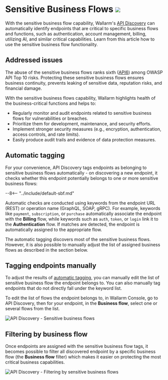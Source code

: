 # Sensitive Business Flows <a href="../../about-wallarm/subscription-plans/#waap-and-advanced-api-security"><img src="../../images/api-security-tag.svg" style="border: none;"></a>

With the sensitive business flow capability, Wallarm's [API Discovery](overview.md) can automatically identify endpoints that are critical to specific business flows and functions, such as authentication, account management, billing, utilizing AI, and similar critical capabilities. Learn from this article how to use the sensitive business flow functionality.

## Addressed issues

The abuse of the sensitive business flows ranks sixth ([API6](https://owasp.org/API-Security/editions/2023/en/0xa6-unrestricted-access-to-sensitive-business-flows/)) among OWASP API Top 10 risks. Protecting these sensitive business flows ensures business continuity, prevents leaking of sensitive data, reputation risks, and financial damage.

WIth the sensitive business flows capability, Wallarm highlights health of the business-critical functions and helps to:

* Regularly monitor and audit endpoints related to sensitive business flows for vulnerabilities or breaches.
* Prioritize them for development, maintenance, and security efforts.
* Implement stronger security measures (e.g., encryption, authentication, access controls, and rate limits).
* Easily produce audit trails and evidence of data protection measures.

## Automatic tagging

For your convenience, API Discovery tags endpoints as belonging to sensitive business flows automatically - on discovering a new endpoint, it checks whether this endpoint potentially belongs to one or more sensitive business flows:

--8<-- "../include/default-sbf.md"

Automatic checks are conducted using keywords from the endpoint URL (REST) or operation name (GraphQL, SOAP, gRPC). For example, keywords like `payment`, `subscription`, or `purchase` automatically associate the endpoint with the **Billing** flow, while keywords such as `auth`, `token`, or `login` link it to the **Authentication** flow. If matches are detected, the endpoint is automatically assigned to the appropriate flow.

The automatic tagging discovers most of the sensitive business flows. However, it is also possible to manually adjust the list of assigned business flows as described in the section below.

## Tagging endpoints manually

To adjust the results of [automatic tagging](#automatic-tagging), you can manually edit the list of sensitive business flow the endpoint belongs to. You can also manually tag endpoints that do not directly fall under the keyword list.

To edit the list of flows the endpoint belongs to, in Wallarm Console, go to API Discovery, then for your endpoint, in the **Business flow**, select one or several flows from the list.

![API Discovery - Sensitive business flows](../images/about-wallarm-waf/api-discovery-2.0/api-discovery-sbf.png)

<!--## Business flows in Sessions

Wallarm's [API Sessions](../api-sessions/overview.md) are used to provide you with the full sequence of user activities and thus give more visibility into the logic of malicious actors. If session's requests affect the endpoints that in API Discovery were tagged as important for some sensitive business flows, such session will be automatically [tagged](../api-sessions/exploring.md#sensitive-business-flows) as affecting this business flow as well.

Once sessions are assigned with the sensitive business flow tags, it becomes possible to filter them by a specific business flow which makes it easier to select the sessions that are most important to analyze.

![!API Sessions - sensitive business flows](../images/api-sessions/api-sessions-sbf-no-select.png)
-->
## Filtering by business flow

Once endpoints are assigned with the sensitive business flow tags, it becomes possible to filter all discovered endpoint by a specific business flow (the **Business flow** filter) which makes it easier on protecting the most critical business capabilities.

![API Discovery - Filtering by sensitive business flows](../images/about-wallarm-waf/api-discovery-2.0/api-discovery-sbf-filter.png)
